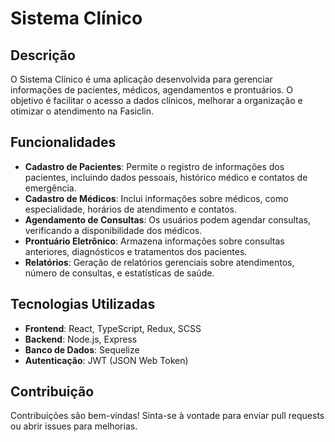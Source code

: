 # Sistema Clínico

## Descrição
O Sistema Clínico é uma aplicação desenvolvida para gerenciar informações de pacientes, médicos, agendamentos e prontuários. O objetivo é facilitar o acesso a dados clínicos, melhorar a organização e otimizar o atendimento na Fasiclin.

## Funcionalidades

- **Cadastro de Pacientes**: Permite o registro de informações dos pacientes, incluindo dados pessoais, histórico médico e contatos de emergência.
- **Cadastro de Médicos**: Inclui informações sobre médicos, como especialidade, horários de atendimento e contatos.
- **Agendamento de Consultas**: Os usuários podem agendar consultas, verificando a disponibilidade dos médicos.
- **Prontuário Eletrônico**: Armazena informações sobre consultas anteriores, diagnósticos e tratamentos dos pacientes.
- **Relatórios**: Geração de relatórios gerenciais sobre atendimentos, número de consultas, e estatísticas de saúde.

## Tecnologias Utilizadas

- **Frontend**: React, TypeScript, Redux, SCSS
- **Backend**: Node.js, Express
- **Banco de Dados**: Sequelize
- **Autenticação**: JWT (JSON Web Token)


## Contribuição
Contribuições são bem-vindas! Sinta-se à vontade para enviar pull requests ou abrir issues para melhorias.
